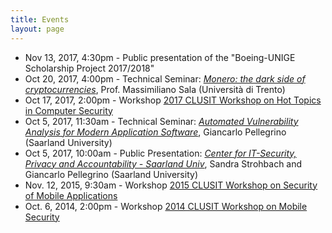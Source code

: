 ```yaml
---
title: Events
layout: page
---
```


* Nov 13, 2017, 4:30pm - Public presentation of the "Boeing-UNIGE Scholarship Project 2017/2018"
* Oct 20, 2017, 4:00pm - Technical Seminar: [*Monero: the dark side of cryptocurrencies*](monero), Prof. Massimiliano Sala (Università di Trento)
* Oct 17, 2017, 2:00pm - Workshop [2017 CLUSIT Workshop on Hot Topics in Computer Security](clusit-17)
* Oct 5, 2017, 11:30am - Technical Seminar: [ *Automated Vulnerability Analysis for Modern Application Software*](cispa), Giancarlo Pellegrino (Saarland University)
* Oct 5, 2017, 10:00am - Public Presentation: [*Center for IT-Security, Privacy and Accountability - Saarland Univ*](cispa), Sandra Strohbach and Giancarlo Pellegrino (Saarland University)
* Nov. 12, 2015, 9:30am - Workshop [2015 CLUSIT Workshop on Security of Mobile Applications](clusit-15)
* Oct. 6, 2014, 2:00pm - Workshop [2014 CLUSIT Workshop on Mobile Security](clusit-14)
